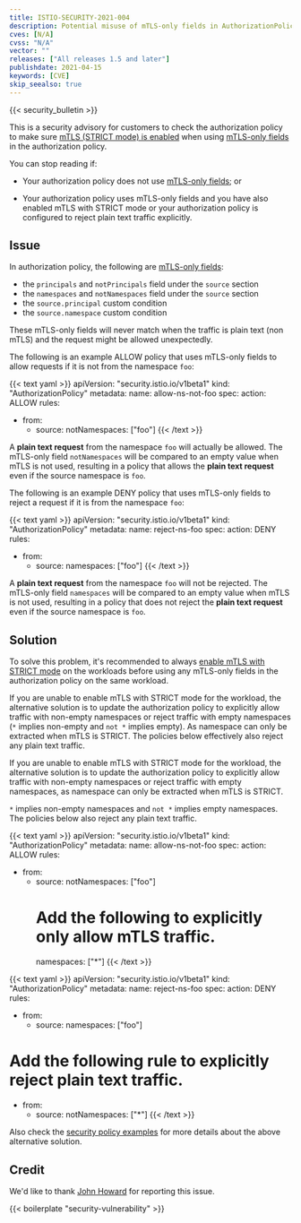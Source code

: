```yaml
---
title: ISTIO-SECURITY-2021-004
description: Potential misuse of mTLS-only fields in AuthorizationPolicy with plain text traffic. 
cves: [N/A]
cvss: "N/A"
vector: ""
releases: ["All releases 1.5 and later"]
publishdate: 2021-04-15
keywords: [CVE]
skip_seealso: true
---
```


{{< security_bulletin >}}

This is a security advisory for customers to check the authorization policy to make sure [mTLS (STRICT mode) is enabled](/docs/tasks/security/authentication/authn-policy/#globally-enabling-istio-mutual-tls-in-strict-mode)
when using [mTLS-only fields](/docs/concepts/security/#dependency-on-mutual-tls) in the authorization policy.

You can stop reading if:

- Your authorization policy does not use [mTLS-only fields](/docs/concepts/security/#dependency-on-mutual-tls); or

- Your authorization policy uses mTLS-only fields and you have also enabled mTLS with STRICT mode or your authorization
policy is configured to reject plain text traffic explicitly.

## Issue

In authorization policy, the following are [mTLS-only fields](/docs/concepts/security/#dependency-on-mutual-tls):

- the `principals` and `notPrincipals` field under the `source` section
- the `namespaces` and `notNamespaces` field under the `source` section
- the `source.principal` custom condition
- the `source.namespace` custom condition

These mTLS-only fields will never match when the traffic is plain text (non mTLS) and the request might be allowed unexpectedly.

The following is an example ALLOW policy that uses mTLS-only fields to allow requests if it is not from the namespace `foo`:

{{< text yaml >}}
apiVersion: "security.istio.io/v1beta1"
kind: "AuthorizationPolicy"
metadata:
  name: allow-ns-not-foo
spec:
  action: ALLOW
  rules:
  - from:
    - source:
        notNamespaces: ["foo"]
{{< /text >}}

A **plain text request** from the namespace `foo` will actually be allowed. The mTLS-only field `notNamespaces` will be
compared to an empty value when mTLS is not used, resulting in a policy that allows the **plain text request** even if
the source namespace is `foo`.

The following is an example DENY policy that uses mTLS-only fields to reject a request if it is from the namespace `foo`:

{{< text yaml >}}
apiVersion: "security.istio.io/v1beta1"
kind: "AuthorizationPolicy"
metadata:
  name: reject-ns-foo
spec:
  action: DENY
  rules:
  - from:
    - source:
        namespaces: ["foo"]
{{< /text >}}

A **plain text request** from the namespace `foo` will not be rejected. The mTLS-only field `namespaces` will be
compared to an empty value when mTLS is not used, resulting in a policy that does not reject the **plain text request**
even if the source namespace is `foo`.

## Solution

To solve this problem, it's recommended to always [enable mTLS with STRICT mode](/docs/tasks/security/authentication/authn-policy/#enable-mutual-tls-per-namespace-or-workload)
on the workloads before using any mTLS-only fields in the authorization policy on the same workload.

If you are unable to enable mTLS with STRICT mode for the workload, the alternative solution is to update the authorization
policy to explicitly allow traffic with non-empty namespaces or reject traffic with empty namespaces (`*` implies non-empty and `not *` implies empty).
As namespace can only be extracted when mTLS is STRICT. The policies below effectively also reject any plain text traffic.

If you are unable to enable mTLS with STRICT mode for the workload, the alternative solution is to update the authorization
policy to explicitly allow traffic with non-empty namespaces or reject traffic with empty namespaces, as namespace can
only be extracted when mTLS is STRICT.

`*` implies non-empty namespaces and `not *` implies empty namespaces. The policies below also reject any plain text traffic.

{{< text yaml >}}
apiVersion: "security.istio.io/v1beta1"
kind: "AuthorizationPolicy"
metadata:
  name: allow-ns-not-foo
spec:
  action: ALLOW
  rules:
  - from:
    - source:
        notNamespaces: ["foo"]
        # Add the following to explicitly only allow mTLS traffic.
        namespaces: ["*"]
{{< /text >}}

{{< text yaml >}}
apiVersion: "security.istio.io/v1beta1"
kind: "AuthorizationPolicy"
metadata:
  name: reject-ns-foo
spec:
  action: DENY
  rules:
  - from:
    - source:
        namespaces: ["foo"]
  # Add the following rule to explicitly reject plain text traffic.
  - from:
    - source:
        notNamespaces: ["*"]
{{< /text >}}

Also check the [security policy examples](/docs/ops/configuration/security/security-policy-examples/#require-mtls-in-authorization-layer-defense-in-depth)
for more details about the above alternative solution.

## Credit

We'd like to thank [John Howard](https://github.com/howardjohn/) for reporting this issue.

{{< boilerplate "security-vulnerability" >}}
